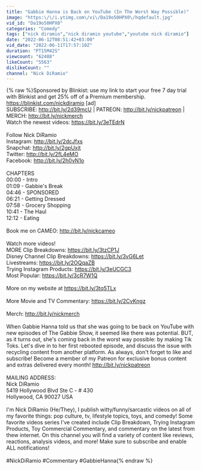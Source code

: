 ```yaml
---
title: "Gabbie Hanna is Back on YouTube (In The Worst Way Possible)"
image: "https:\/\/i.ytimg.com\/vi\/Da19o50HPX0\/hqdefault.jpg"
vid_id: "Da19o50HPX0"
categories: "Comedy"
tags: ["nick diramio","nick diramio youtube","youtube nick diramio"]
date: "2022-06-12T08:51:42+03:00"
vid_date: "2022-06-11T17:57:10Z"
duration: "PT15M42S"
viewcount: "62488"
likeCount: "5563"
dislikeCount: ""
channel: "Nick DiRamio"
---
```

{% raw %}Sponsored by Blinkist: use my link to start your free 7 day trial with Blinkist and get 25% off of a Premium membership. <a rel="nofollow" target="blank" href="https://blinkist.com/nickdiramio">https://blinkist.com/nickdiramio</a> [ad]<br />SUBSCRIBE: <a rel="nofollow" target="blank" href="http://bit.ly/2d39mcU">http://bit.ly/2d39mcU</a> | PATREON: <a rel="nofollow" target="blank" href="http://bit.ly/nickpatreon">http://bit.ly/nickpatreon</a> | MERCH: <a rel="nofollow" target="blank" href="http://bit.ly/nickmerch">http://bit.ly/nickmerch</a><br />Watch the newest videos: <a rel="nofollow" target="blank" href="https://bit.ly/3eTEdrN">https://bit.ly/3eTEdrN</a><br /><br />Follow Nick DiRamio <br />Instagram: <a rel="nofollow" target="blank" href="http://bit.ly/2dcJfxs">http://bit.ly/2dcJfxs</a> <br />Snapchat: <a rel="nofollow" target="blank" href="http://bit.ly/2gpUxjt">http://bit.ly/2gpUxjt</a> <br />Twitter: <a rel="nofollow" target="blank" href="http://bit.ly/2fL4eMO">http://bit.ly/2fL4eMO</a> <br />Facebook: <a rel="nofollow" target="blank" href="http://bit.ly/2h0vN1o">http://bit.ly/2h0vN1o</a> <br /><br />CHAPTERS<br />00:00 - Intro<br />01:09 - Gabbie's Break<br />04:46 - SPONSORED<br />06:21 - Getting Dressed<br />07:58 - Grocery Shopping<br />10:41 - The Haul<br />12:12 - Eating<br /><br />Book me on CAMEO: <a rel="nofollow" target="blank" href="http://bit.ly/nickcameo">http://bit.ly/nickcameo</a><br /><br />Watch more videos! <br />MORE Clip Breakdowns: <a rel="nofollow" target="blank" href="https://bit.ly/3tzCP1J">https://bit.ly/3tzCP1J</a><br />Disney Channel Clip Breakdowns: <a rel="nofollow" target="blank" href="https://bit.ly/3vG6Let">https://bit.ly/3vG6Let</a><br />Livestreams: <a rel="nofollow" target="blank" href="https://bit.ly/2OQqaZB">https://bit.ly/2OQqaZB</a><br />Trying Instagram Products: <a rel="nofollow" target="blank" href="https://bit.ly/3eUCGC3">https://bit.ly/3eUCGC3</a><br />Most Popular: <a rel="nofollow" target="blank" href="https://bit.ly/3cR7W1Q">https://bit.ly/3cR7W1Q</a> <br /><br />More on my website at <a rel="nofollow" target="blank" href="https://bit.ly/3tq5TLx​">https://bit.ly/3tq5TLx​</a><br /><br />More Movie and TV Commentary: <a rel="nofollow" target="blank" href="https://bit.ly/2CvKngz​">https://bit.ly/2CvKngz​</a><br /><br />Merch: <a rel="nofollow" target="blank" href="http://bit.ly/nickmerch​">http://bit.ly/nickmerch​</a><br /><br />When Gabbie Hanna told us that she was going to be back on YouTube with new episodes of The Gabbie Show, it seemed like there was potential. BUT, as it turns out, she's coming back in the worst way possible: by making Tik Toks. Let's dive in to her first rebooted episode, and discuss the issue with recycling content from another platform. As always, don't forget to like and subscribe! Become a member of my Patreon for exclusive bonus content and extras delivered every month! <a rel="nofollow" target="blank" href="http://bit.ly/nickpatreon">http://bit.ly/nickpatreon</a><br /><br />MAILING ADDRESS:<br />Nick DiRamio<br />5419 Hollywood Blvd Ste C - # 430<br />Hollywood, CA 90027 USA<br /><br />I'm Nick DiRamio (He/They), I publish witty/funny/sarcastic videos on all of my favorite things: pop culture, tv, lifestyle topics, toys, and comedy! Some favorite videos series I've created include Clip Breakdown, Trying Instagram Products, Toy Commercial Commentary, and commentary on the latest from thew internet. On this channel you will find a variety of content like reviews, reactions, analysis videos, and more! Make sure to subscribe and enable ALL notifications!<br /> <br />#NickDiRamio #Commentary #GabbieHanna{% endraw %}
